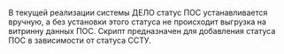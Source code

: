 В текущей реализации системы ДЕЛО статус ПОС устанавливается вручную, а без установки этого статуса не происходит выгрузка на витринну данных ПОС.
Скрипт предназначен для добавления статуса ПОС в зависимости от статуса ССТУ. 